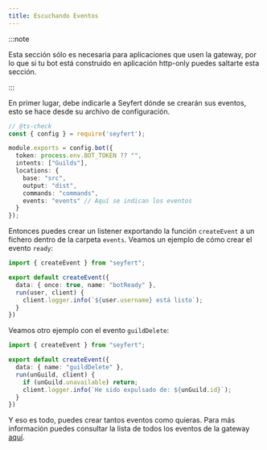 ```yaml
---
title: Escuchando Eventos
---
```


:::note

Esta sección sólo es necesaria para aplicaciones que usen la gateway, por lo que si tu bot está construido en aplicación http-only puedes saltarte esta sección.

:::

En primer lugar, debe indicarle a Seyfert dónde se crearán sus eventos, esto se hace desde su archivo de configuración.

```ts {11} title="seyfert.config.js" showLineNumbers
// @ts-check
const { config } = require('seyfert');

module.exports = config.bot({
  token: process.env.BOT_TOKEN ?? "",
  intents: ["Guilds"],
  locations: {
    base: "src",
    output: "dist",
    commands: "commands",
    events: "events" // Aquí se indican los eventos
  }
});
```

Entonces puedes crear un listener exportando la función `createEvent` a un fichero dentro de la carpeta `events`. Veamos un ejemplo de cómo crear el evento `ready`:

```ts title="src/events/botReady.ts" showLineNumbers
import { createEvent } from "seyfert";

export default createEvent({
  data: { once: true, name: "botReady" },
  run(user, client) {
    client.logger.info(`${user.username} está listo`);
  }
})
```

Veamos otro ejemplo con el evento `guildDelete`:

```ts title="src/events/guildDelete.ts" showLineNumbers
import { createEvent } from "seyfert";

export default createEvent({
  data: { name: "guildDelete" },
  run(unGuild, client) {
    if (unGuild.unavailable) return;
    client.logger.info(`He sido expulsado de: ${unGuild.id}`);
  }
})
```

Y eso es todo, puedes crear tantos eventos como quieras. 
Para más información puedes consultar la lista de todos los eventos de la gateway [aquí](https://github.com/tiramisulabs/seyfert/blob/455ed12b0ebcb3ddf55bc8b3274b0ce904becc62/src/events/hooks/index.ts#L23).